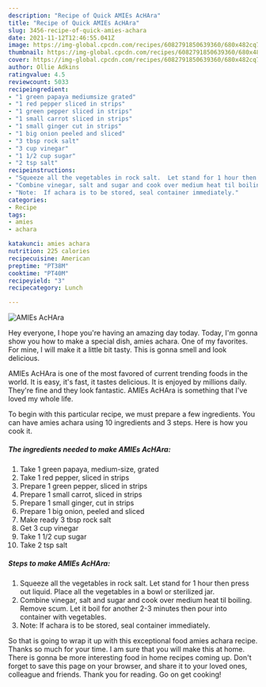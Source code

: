 ```yaml
---
description: "Recipe of Quick AMIEs AcHAra"
title: "Recipe of Quick AMIEs AcHAra"
slug: 3456-recipe-of-quick-amies-achara
date: 2021-11-12T12:46:55.041Z
image: https://img-global.cpcdn.com/recipes/6082791850639360/680x482cq70/amies-achara-recipe-main-photo.jpg
thumbnail: https://img-global.cpcdn.com/recipes/6082791850639360/680x482cq70/amies-achara-recipe-main-photo.jpg
cover: https://img-global.cpcdn.com/recipes/6082791850639360/680x482cq70/amies-achara-recipe-main-photo.jpg
author: Ollie Adkins
ratingvalue: 4.5
reviewcount: 5033
recipeingredient:
- "1 green papaya mediumsize grated"
- "1 red pepper sliced in strips"
- "1 green pepper sliced in strips"
- "1 small carrot sliced in strips"
- "1 small ginger cut in strips"
- "1 big onion peeled and sliced"
- "3 tbsp rock salt"
- "3 cup vinegar"
- "1 1/2 cup sugar"
- "2 tsp salt"
recipeinstructions:
- "Squeeze all the vegetables in rock salt.  Let stand for 1 hour then press out liquid.  Place all the vegetables in a bowl or sterilized jar."
- "Combine vinegar, salt and sugar and cook over medium heat til boiling.  Remove scum.  Let it boil for another 2-3  minutes then pour into container with vegetables."
- "Note:  If achara is to be stored, seal container immediately."
categories:
- Recipe
tags:
- amies
- achara

katakunci: amies achara 
nutrition: 225 calories
recipecuisine: American
preptime: "PT38M"
cooktime: "PT40M"
recipeyield: "3"
recipecategory: Lunch

---
```



![AMIEs AcHAra](https://img-global.cpcdn.com/recipes/6082791850639360/680x482cq70/amies-achara-recipe-main-photo.jpg)

Hey everyone, I hope you're having an amazing day today. Today, I'm gonna show you how to make a special dish, amies achara. One of my favorites. For mine, I will make it a little bit tasty. This is gonna smell and look delicious.

AMIEs AcHAra is one of the most favored of current trending foods in the world. It is easy, it's fast, it tastes delicious. It is enjoyed by millions daily. They're fine and they look fantastic. AMIEs AcHAra is something that I've loved my whole life.




To begin with this particular recipe, we must prepare a few ingredients. You can have amies achara using 10 ingredients and 3 steps. Here is how you cook it.

<!--inarticleads1-->

##### The ingredients needed to make AMIEs AcHAra:

1. Take 1 green papaya, medium-size, grated
1. Take 1 red pepper, sliced in strips
1. Prepare 1 green pepper, sliced in strips
1. Prepare 1 small carrot, sliced in strips
1. Prepare 1 small ginger, cut in strips
1. Prepare 1 big onion, peeled and sliced
1. Make ready 3 tbsp rock salt
1. Get 3 cup vinegar
1. Take 1 1/2 cup sugar
1. Take 2 tsp salt




<!--inarticleads2-->

##### Steps to make AMIEs AcHAra:

1. Squeeze all the vegetables in rock salt.  Let stand for 1 hour then press out liquid.  Place all the vegetables in a bowl or sterilized jar.
1. Combine vinegar, salt and sugar and cook over medium heat til boiling.  Remove scum.  Let it boil for another 2-3  minutes then pour into container with vegetables.
1. Note:  If achara is to be stored, seal container immediately.




So that is going to wrap it up with this exceptional food amies achara recipe. Thanks so much for your time. I am sure that you will make this at home. There is gonna be more interesting food in home recipes coming up. Don't forget to save this page on your browser, and share it to your loved ones, colleague and friends. Thank you for reading. Go on get cooking!
